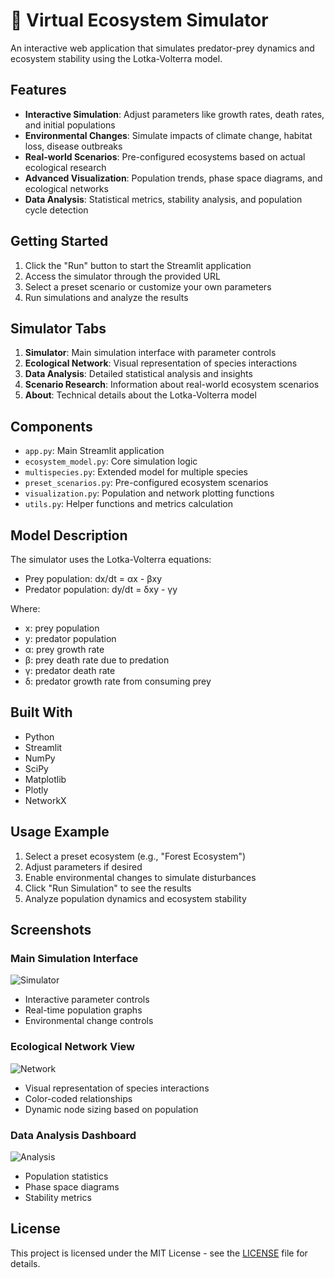 
# 🌿 Virtual Ecosystem Simulator

An interactive web application that simulates predator-prey dynamics and ecosystem stability using the Lotka-Volterra model.

## Features

- **Interactive Simulation**: Adjust parameters like growth rates, death rates, and initial populations
- **Environmental Changes**: Simulate impacts of climate change, habitat loss, disease outbreaks
- **Real-world Scenarios**: Pre-configured ecosystems based on actual ecological research
- **Advanced Visualization**: Population trends, phase space diagrams, and ecological networks
- **Data Analysis**: Statistical metrics, stability analysis, and population cycle detection

## Getting Started

1. Click the "Run" button to start the Streamlit application
2. Access the simulator through the provided URL
3. Select a preset scenario or customize your own parameters
4. Run simulations and analyze the results

## Simulator Tabs

1. **Simulator**: Main simulation interface with parameter controls
2. **Ecological Network**: Visual representation of species interactions
3. **Data Analysis**: Detailed statistical analysis and insights
4. **Scenario Research**: Information about real-world ecosystem scenarios
5. **About**: Technical details about the Lotka-Volterra model

## Components

- `app.py`: Main Streamlit application
- `ecosystem_model.py`: Core simulation logic
- `multispecies.py`: Extended model for multiple species
- `preset_scenarios.py`: Pre-configured ecosystem scenarios
- `visualization.py`: Population and network plotting functions
- `utils.py`: Helper functions and metrics calculation

## Model Description

The simulator uses the Lotka-Volterra equations:
- Prey population: dx/dt = αx - βxy
- Predator population: dy/dt = δxy - γy

Where:
- x: prey population
- y: predator population
- α: prey growth rate
- β: prey death rate due to predation
- γ: predator death rate
- δ: predator growth rate from consuming prey

## Built With

- Python
- Streamlit
- NumPy
- SciPy
- Matplotlib
- Plotly
- NetworkX

## Usage Example

1. Select a preset ecosystem (e.g., "Forest Ecosystem")
2. Adjust parameters if desired
3. Enable environmental changes to simulate disturbances
4. Click "Run Simulation" to see the results
5. Analyze population dynamics and ecosystem stability

## Screenshots

### Main Simulation Interface
![Simulator](https://docimg.replit.com/images/teamsForEducation/autograding/student-view-results.png)
- Interactive parameter controls
- Real-time population graphs
- Environmental change controls

### Ecological Network View
![Network](https://docimg.replit.com/images/teamsForEducation/autograding/teacher-edit-test.png)
- Visual representation of species interactions
- Color-coded relationships
- Dynamic node sizing based on population

### Data Analysis Dashboard
![Analysis](https://docimg.replit.com/images/teamsForEducation/autograding/teacher-view-results.png)
- Population statistics
- Phase space diagrams
- Stability metrics

## License

This project is licensed under the MIT License - see the [LICENSE](LICENSE) file for details.
